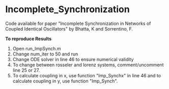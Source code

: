 # Incomplete_Synchronization
Code available for paper "Incomplete Synchronization in Networks of Coupled Identical Oscillators" by Bhatta, K and Sorrentino, F.

**To reproduce Results**

1. Open run_ImpSynch.m
2. Change num_iter to 50 and run
3. Change ODE solver in line 46 to ensure numerical validity
4. To change between rosseler and lorenz systems, comment/uncomment line 25 or 27.
5. To calculate coupling in x, use function "Imp_Synchx" in line 46 and to calculate coupling in y, use function "Imp_Synch".

